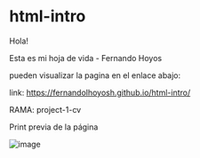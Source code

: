 # html-intro

Hola!

Esta es mi hoja de vida - Fernando Hoyos

pueden visualizar la pagina en el enlace abajo:

link: https://fernandolhoyosh.github.io/html-intro/

RAMA: project-1-cv

Print previa de la página

![image](https://user-images.githubusercontent.com/108826210/235753257-60fa367b-a138-4389-aa79-d9a339b23a06.png)


